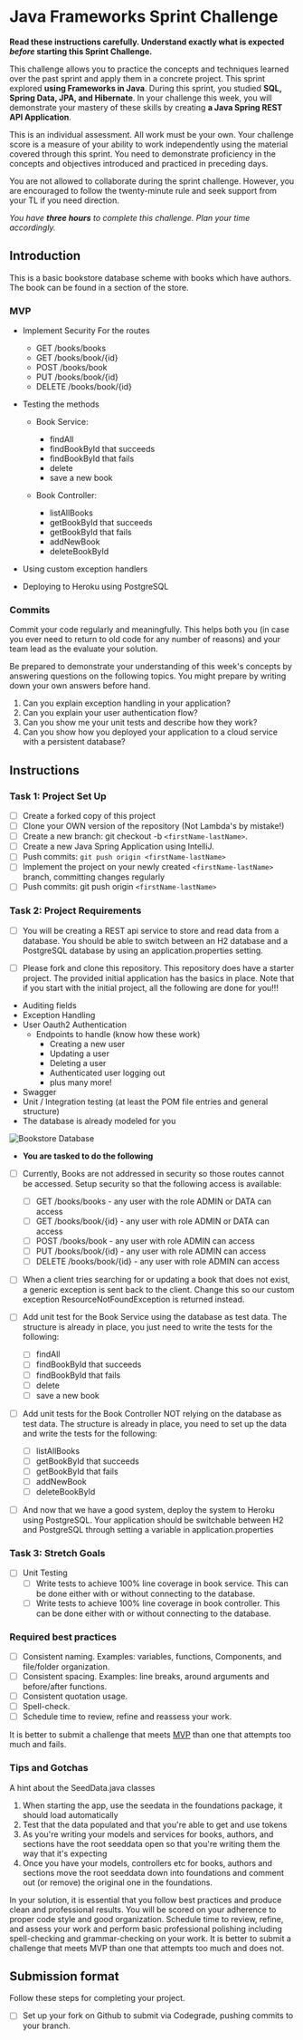 # Java Frameworks Sprint Challenge

**Read these instructions carefully. Understand exactly what is expected _before_ starting this Sprint Challenge.**

This challenge allows you to practice the concepts and techniques learned over the past sprint and apply them in a concrete project. This sprint explored **using Frameworks in Java**. During this sprint, you studied **SQL, Spring Data, JPA, and Hibernate**. In your challenge this week, you will demonstrate your mastery of these skills by creating **a Java Spring REST API Application**.

This is an individual assessment. All work must be your own. Your challenge score is a measure of your ability to work independently using the material covered through this sprint. You need to demonstrate proficiency in the concepts and objectives introduced and practiced in preceding days.

You are not allowed to collaborate during the sprint challenge. However, you are encouraged to follow the twenty-minute rule and seek support from your TL if you need direction.

_You have **three hours** to complete this challenge. Plan your time accordingly._

## Introduction

This is a basic bookstore database scheme with books which have authors. The book can be found in a section of the store.

### MVP

- Implement Security For the routes
  - GET /books/books
  - GET /books/book/{id}
  - POST /books/book
  - PUT /books/book/{id}
  - DELETE /books/book/{id}

- Testing the methods

  - Book Service:
    - findAll
    - findBookById that succeeds
    - findBookById that fails
    - delete
    - save a new book

  - Book Controller:
    - listAllBooks
    - getBookById that succeeds
    - getBookById that fails
    - addNewBook
    - deleteBookById

- Using custom exception handlers

- Deploying to Heroku using PostgreSQL

### Commits

Commit your code regularly and meaningfully. This helps both you (in case you ever need to return to old code for any number of reasons) and your team lead as the evaluate your solution.

Be prepared to demonstrate your understanding of this week's concepts by answering questions on the following topics. You might prepare by writing down your own answers before hand.

1. Can you explain exception handling in your application?
2. Can you explain your user authentication flow?
3. Can you show me your unit tests and describe how they work?
4. Can you show how you deployed your application to a cloud service with a persistent database?

## Instructions

### Task 1: Project Set Up

- [ ] Create a forked copy of this project
- [ ] Clone your OWN version of the repository (Not Lambda's by mistake!)
- [ ] Create a new branch: git checkout -b `<firstName-lastName>`.
- [ ] Create a new Java Spring Application using IntelliJ.
- [ ] Push commits: `git push origin <firstName-lastName>`
- [ ] Implement the project on your newly created `<firstName-lastName>` branch, committing changes regularly
- [ ] Push commits: git push origin `<firstName-lastName>`

### Task 2: Project Requirements

- [ ] You will be creating a REST api service to store and read data from a database. You should be able to switch between an H2 database and a PostgreSQL database by using an application.properties setting.

- [ ] Please fork and clone this repository. This repository does have a starter project. The provided initial application has the basics in place. Note that if you start with the initial project, all the following are done for you!!!

- Auditing fields
- Exception Handling
- User Oauth2 Authentication
  - Endpoints to handle (know how these work)
    - Creating a new user
    - Updating a user
    - Deleting a user
    - Authenticated user logging out
    - plus many more!
- Swagger
- Unit / Integration testing (at least the POM file entries and general structure)
- The database is already modeled for you

![Bookstore Database](bookstoredb.png)

- **You are tasked to do the following**

- [ ] Currently, Books are not addressed in security so those routes cannot be accessed. Setup security so that the following access is available:
  - [ ] GET /books/books - any user with the role ADMIN or DATA can access
  - [ ] GET /books/book/{id} - any user with role ADMIN or DATA can access
  - [ ] POST /books/book - any user with role ADMIN can access
  - [ ] PUT /books/book/{id} - any user with role ADMIN can access
  - [ ] DELETE /books/book/{id} - any user with role ADMIN can access

- [ ] When a client tries searching for or updating a book that does not exist, a generic exception is sent back to the client. Change this so our custom exception ResourceNotFoundException is returned instead.

- [ ] Add unit test for the Book Service using the database as test data. The structure is already in place, you just need to write the tests for the following:
  - [ ] findAll
  - [ ] findBookById that succeeds
  - [ ] findBookById that fails
  - [ ] delete
  - [ ] save a new book

- [ ] Add unit tests for the Book Controller NOT relying on the database as test data. The structure is already in place, you need to set up the data and write the tests for the following:
  - [ ] listAllBooks
  - [ ] getBookById that succeeds
  - [ ] getBookById that fails
  - [ ] addNewBook
  - [ ] deleteBookById

- [ ] And now that we have a good system, deploy the system to Heroku using PostgreSQL. Your application should be switchable between H2 and PostgreSQL through setting a variable in application.properties

### Task 3: Stretch Goals

- [ ] Unit Testing
  - [ ] Write tests to achieve 100% line coverage in book service. This can be done either with or without connecting to the database.
  - [ ] Write tests to achieve 100% line coverage in book controller. This can be done either with or without connecting to the database.

### Required best practices

- [ ] Consistent naming. Examples: variables, functions, Components, and file/folder organization.
- [ ] Consistent spacing. Examples: line breaks, around arguments and before/after functions.
- [ ] Consistent quotation usage.
- [ ] Spell-check.
- [ ] Schedule time to review, refine and reassess your work.

It is better to submit a challenge that meets [MVP](https://en.wikipedia.org/wiki/Minimum_viable_product) than one that attempts too much and fails.

### Tips and Gotchas

A hint about the SeedData.java classes

1. When starting the app, use the seedata in the foundations package, it should load automatically
2. Test that the data populated and that you're able to get and use tokens
3. As you're writing your models and services for books, authors, and sections have the root seeddata open so that you're writing them the way that it's expecting
4. Once you have your models, controllers etc for books, authors and sections move the root seeddata down into foundations and comment out (or remove) the original one in the foundations.

In your solution, it is essential that you follow best practices and produce clean and professional results. You will be scored on your adherence to proper code style and good organization. Schedule time to review, refine, and assess your work and perform basic professional polishing including spell-checking and grammar-checking on your work. It is better to submit a challenge that meets MVP than one that attempts too much and does not.

## Submission format

Follow these steps for completing your project.

- [ ] Set up your fork on Github to submit via Codegrade, pushing commits to your <firstName-lastName> branch.
